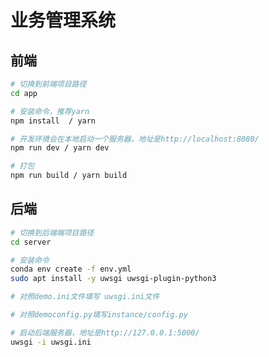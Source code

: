<!--
 * @Descripttion: 业务管理系统
 * @version: 1.0.0
 * @Author: 邵佳泓
 * @Date: 2022-07-04 13:37:49
 * @LastEditors: 邵佳泓
 * @LastEditTime: 2022-07-08 12:22:57
 * @FilePath: README.md
-->
# 业务管理系统

## 前端
```bash
# 切换到前端项目路径
cd app

# 安装命令，推荐yarn
npm install  / yarn

# 开发环境会在本地启动一个服务器，地址是http://localhost:8080/
npm run dev / yarn dev

# 打包
npm run build / yarn build
```

## 后端

```bash
# 切换到后端端项目路径
cd server

# 安装命令
conda env create -f env.yml
sudo apt install -y uwsgi uwsgi-plugin-python3

# 对照demo.ini文件填写 uwsgi.ini文件

# 对照democonfig.py填写instance/config.py

# 启动后端服务器，地址是http://127.0.0.1:5000/
uwsgi -i uwsgi.ini
```
